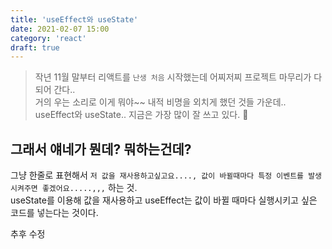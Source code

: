 ```yaml
---
title: 'useEffect와 useState'
date: 2021-02-07 15:00
category: 'react'
draft: true
---
```

> 작년 11월 말부터 리액트를 `난생 처음` 시작했는데 어찌저찌 프로젝트 마무리가 다 되어 간다.. </br>
> 거의 우는 소리로 이게 뭐야~~ 내적 비명을 외치게 했던 것들 가운데.. useEffect와 useState.. 지금은 가장 많이 잘 쓰고 있다. 🤣 

## 그래서 얘네가 뭔데? 뭐하는건데?
그냥 한줄로 표현해서 `저 값을 재사용하고싶고요...., 값이 바뀔때마다 특정 이벤트를 발생시켜주면 좋겠어요.....,,,` 하는 것. </br>
useState를 이용해 값을 재사용하고 useEffect는 값이 바뀔 때마다 실행시키고 싶은 코드를 넣는다는 것이다. </br>

추후 수정

         